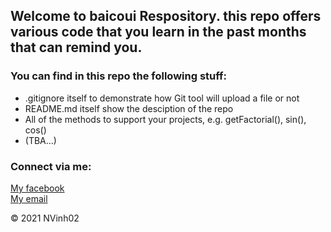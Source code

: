 ## Welcome to baicoui Respository. this repo offers various code that you learn in the past months that can remind you.

### You can find in this repo the following stuff:

* .gitignore itself to demonstrate how Git tool will upload a file or not
* README.md itself show the desciption of the repo
* All of the methods to support your projects, e.g. getFactorial(), sin(), cos()
* (TBA...)

### Connect via me:
[My facebook](Https://facebook.com)  
[My email](nguyncvinh129@gmail.com)

© 2021 NVinh02
